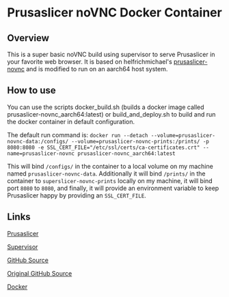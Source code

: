 # Prusaslicer noVNC Docker Container

## Overview

This is a super basic noVNC build using supervisor to serve Prusaslicer in your favorite web browser.
It is based on helfrichmichael's [prusaslicer-novnc](https://github.com/helfrichmichael/prusaslicer-novnc) and is modified to run on an aarch64 host system.

## How to use

You can use the scripts docker_build.sh (builds a docker image called prusaslicer-novnc_aarch64:latest) or build_and_deploy.sh to build and run the docker container in default configuration.

The default run command is: `docker run --detach --volume=prusaslicer-novnc-data:/configs/ --volume=prusaslicer-novnc-prints:/prints/ -p 8080:8080 -e SSL_CERT_FILE="/etc/ssl/certs/ca-certificates.crt" --name=prusaslicer-novnc prusaslicer-novnc_aarch64:latest`

This will bind `/configs/` in the container to a local volume on my machine named `prusaslicer-novnc-data`. Additionally it will bind `/prints/` in the container to `superslicer-novnc-prints` locally on my machine, it will bind port `8080` to `8080`, and finally, it will provide an environment variable to keep Prusaslicer happy by providing an `SSL_CERT_FILE`.

## Links

[Prusaslicer](https://www.prusa3d.com/prusaslicer/)

[Supervisor](http://supervisord.org/)

[GitHub Source](https://github.com/jornylein/prusaslicer-novnc_aarch64)

[Original GitHub Source](https://github.com/helfrichmichael/prusaslicer-novnc)

[Docker](https://hub.docker.com/r/mikeah/prusaslicer-novnc)
